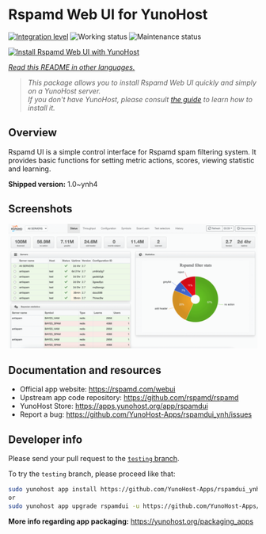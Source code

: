 <!--
N.B.: This README was automatically generated by <https://github.com/YunoHost/apps/tree/master/tools/readme_generator>
It shall NOT be edited by hand.
-->

# Rspamd Web UI for YunoHost

[![Integration level](https://apps.yunohost.org/badge/integration/rspamdui)](https://ci-apps.yunohost.org/ci/apps/rspamdui/)
![Working status](https://apps.yunohost.org/badge/state/rspamdui)
![Maintenance status](https://apps.yunohost.org/badge/maintained/rspamdui)

[![Install Rspamd Web UI with YunoHost](https://install-app.yunohost.org/install-with-yunohost.svg)](https://install-app.yunohost.org/?app=rspamdui)

*[Read this README in other languages.](./ALL_README.md)*

> *This package allows you to install Rspamd Web UI quickly and simply on a YunoHost server.*  
> *If you don't have YunoHost, please consult [the guide](https://yunohost.org/install) to learn how to install it.*

## Overview

Rspamd UI is a simple control interface for Rspamd spam filtering system. It provides basic functions for setting metric actions, scores, viewing statistic and learning.

**Shipped version:** 1.0~ynh4

## Screenshots

![Screenshot of Rspamd Web UI](./doc/screenshots/screenshot.png)

## Documentation and resources

- Official app website: <https://rspamd.com/webui>
- Upstream app code repository: <https://github.com/rspamd/rspamd>
- YunoHost Store: <https://apps.yunohost.org/app/rspamdui>
- Report a bug: <https://github.com/YunoHost-Apps/rspamdui_ynh/issues>

## Developer info

Please send your pull request to the [`testing` branch](https://github.com/YunoHost-Apps/rspamdui_ynh/tree/testing).

To try the `testing` branch, please proceed like that:

```bash
sudo yunohost app install https://github.com/YunoHost-Apps/rspamdui_ynh/tree/testing --debug
or
sudo yunohost app upgrade rspamdui -u https://github.com/YunoHost-Apps/rspamdui_ynh/tree/testing --debug
```

**More info regarding app packaging:** <https://yunohost.org/packaging_apps>
